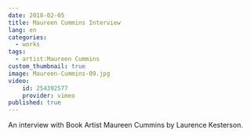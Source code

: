 ```yaml
---
date: 2018-02-05
title: Maureen Cummins Interview
lang: en
categories:
  - works
tags:
  - artist:Maureen Cummins
custom_thumbnail: true
image: Maureen-Cummins-09.jpg
video: 
    id: 254392577
    provider: vimeo
published: true
---
```


An interview with Book Artist Maureen Cummins by Laurence Kesterson.
